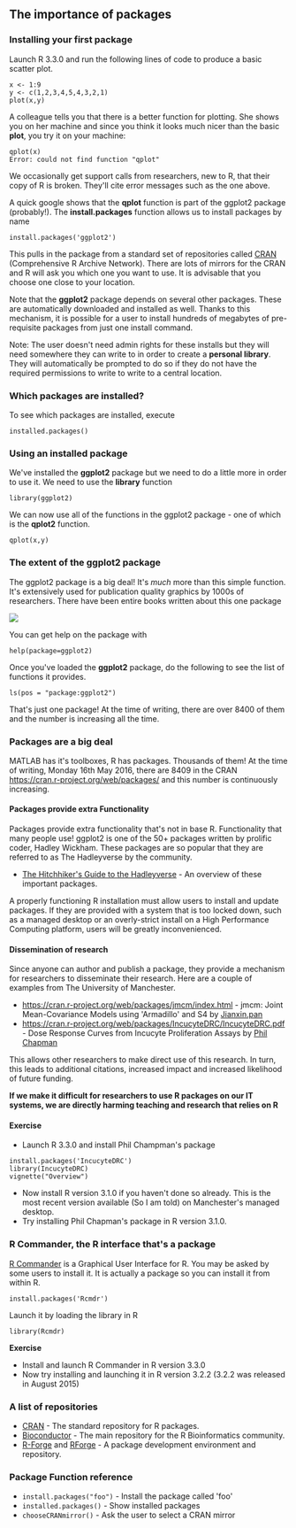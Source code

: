 ## The importance of packages

### Installing your first package

Launch R 3.3.0 and run the following lines of code to produce a basic scatter plot.

    x <- 1:9
    y <- c(1,2,3,4,5,4,3,2,1)
    plot(x,y)

A colleague tells you that there is a better function for plotting.
She shows you on her machine and since you think it looks much nicer than the basic **plot**, you try it on your machine:

    qplot(x)
    Error: could not find function "qplot"

We occasionally get support calls from researchers, new to R, that their copy of R is broken.
They'll cite error messages such as the one above.

A quick google shows that the **qplot** function is part of the ggplot2 package (probably!).
The **install.packages** function allows us to install packages by name

    install.packages('ggplot2')

This pulls in the package from a standard set of repositories called [CRAN](https://cran.r-project.org/) (Comprehensive R Archive Network).
There are lots of mirrors for the CRAN and R will ask you which one you want to use. It is advisable that you choose one close to your location.

Note that the **ggplot2** package depends on several other packages. These are automatically downloaded and installed as well.
Thanks to this mechanism, it is possible for a user to install hundreds of megabytes of pre-requisite packages from just one install command.

Note: The user doesn't need admin rights for these installs but they will need somewhere they can write to in order to create a **personal library**. They will automatically be prompted to do so if they do not have the required permissions to write to write to a central location.

### Which packages are installed?

To see which packages are installed, execute

    installed.packages()

### Using an installed package

We've installed the **ggplot2** package but we need to do a little more in order to use it. We need to use the **library** function

    library(ggplot2)

We can now use all of the functions in the ggplot2 package - one of which is the **qplot2** function.

    qplot(x,y)

### The extent of the ggplot2 package

The ggplot2 package is a big deal! It's *much* more than this simple function. It's extensively used for publication quality graphics by 1000s of researchers.
There have been entire books written about this one package

<a rel="nofollow" href="http://www.amazon.co.uk/gp/product/331924275X/ref=as_li_tl?ie=UTF8&camp=1634&creative=19450&creativeASIN=331924275X&linkCode=as2&tag=walkingrandom-21"><img border="0" src="http://ws-eu.amazon-adsystem.com/widgets/q?_encoding=UTF8&ASIN=331924275X&Format=_SL250_&ID=AsinImage&MarketPlace=GB&ServiceVersion=20070822&WS=1&tag=walkingrandom-21" ></a><img src="http://ir-uk.amazon-adsystem.com/e/ir?t=walkingrandom-21&l=as2&o=2&a=331924275X" width="1" height="1" border="0" alt="" style="border:none !important; margin:0px !important;" />

You can get help on the package with

    help(package=ggplot2)

Once you've loaded the **ggplot2** package, do the following to see the list of functions it provides.

    ls(pos = "package:ggplot2")  

That's just one package! At the time of writing, there are over 8400 of them and the number is increasing all the time.

### Packages are a big deal

MATLAB has it's toolboxes, R has packages. Thousands of them! At the time of writing, Monday 16th May 2016, there are 8409 in the CRAN https://cran.r-project.org/web/packages/ and this number is continuously increasing.

#### Packages provide extra Functionality

Packages provide extra functionality that's not in base R. Functionality that many people use!  ggplot2 is one of the 50+ packages written by prolific coder, Hadley Wickham. These packages are so popular that they are referred to as The Hadleyverse by the community.

* [The Hitchhiker's Guide to the Hadleyverse](http://adolfoalvarez.cl/the-hitchhikers-guide-to-the-hadleyverse/) - An overview of these important packages.

A properly functioning R installation must allow users to install and update packages. If they are provided with a system that is too locked down, such as a managed desktop or an overly-strict install on a High Performance Computing platform, users will be greatly inconvenienced.

#### Dissemination of research

Since anyone can author and publish a package, they provide a mechanism for researchers to disseminate their research. Here are a couple of examples from The University of Manchester.

* https://cran.r-project.org/web/packages/jmcm/index.html - jmcm: Joint Mean-Covariance Models using 'Armadillo' and S4 by [Jianxin.pan](http://www.manchester.ac.uk/research/jianxin.pan/)
* https://cran.r-project.org/web/packages/IncucyteDRC/IncucyteDRC.pdf - Dose Response Curves from Incucyte Proliferation Assays by [Phil Chapman](https://www.researchgate.net/profile/Phil_Chapman3)

This allows other researchers to make direct use of this research. In turn, this leads to additional citations, increased impact and increased likelihood of future funding.

**If we make it difficult for researchers to use R packages on our IT systems, we are directly harming teaching and research that relies on R**

#### Exercise

* Launch R 3.3.0 and install Phil Champman's package
```
install.packages('IncucyteDRC')
library(IncucyteDRC)
vignette("Overview")
```
* Now install R version 3.1.0 if you haven't done so already. This is the most recent version available (So I am told) on Manchester's managed desktop.
* Try installing Phil Chapman's package in R version 3.1.0.

### R Commander, the R interface that's a package

[R Commander](http://www.rcommander.com/) is a Graphical User Interface for R. You may be asked by some users to install it. It is actually a package so you can install it from within R.

    install.packages('Rcmdr')

Launch it by loading the library in R

    library(Rcmdr)

**Exercise**

 * Install and launch R Commander in R version 3.3.0
 * Now try installing and launching it in R version 3.2.2 (3.2.2 was released in August 2015)

### A list of repositories

* [CRAN](https://cran.r-project.org/) - The standard repository for R packages.
* [Bioconductor](http://bioconductor.org/) - The main repository for the R Bioinformatics community.
* [R-Forge](http://r-forge.r-project.org/) and [RForge](http://www.rforge.net/) - A package development environment and repository.

### Package Function reference

* `install.packages("foo")` - Install the package called 'foo'
* `installed.packages()` - Show installed packages
* `chooseCRANmirror()` - Ask the user to select a CRAN mirror
